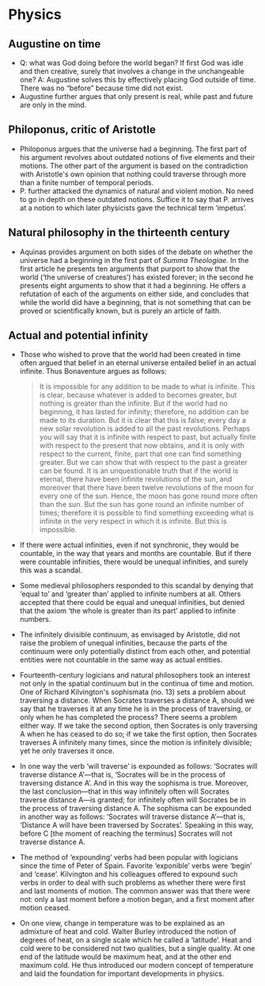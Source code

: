# Physics

## Augustine on time

* Q: what was God doing before the world began? If first God was idle and
  then creative, surely that involves a change in the unchangeable one? A:
  Augustine solves this by effectively placing God outside of time. There
  was no “before” because time did not exist.
* Augustine further argues that only present is real, while past and future
  are only in the mind.

## Philoponus, critic of Aristotle

* Philoponus argues that the universe had a beginning. The first part of his
  argument revolves about outdated notions of five elements and their
  motions. The other part of the argument is based on the contradiction with
  Aristotle's own opinion that nothing could traverse through more than a
  finite number of temporal periods.
* P. further attacked the dynamics of natural and violent motion. No need to
  go in depth on these outdated notions. Suffice it to say that P. arrives
  at a notion to which later physicists gave the technical term ‘impetus’.

## Natural philosophy in the thirteenth century

* Aquinas provides argument on both sides of the debate on whether the
  universe had a beginning in the first part of *Summa Theologiae*. In the
  first article he presents ten arguments that purport to show that the
  world (‘the universe of creatures’) has existed forever; in the second
  he presents eight arguments to show that it had a beginning. He offers a
  refutation of each of the arguments on either side, and concludes that
  while the world did have a beginning, that is not something that can be
  proved or scientifically known, but is purely an article of faith.

## Actual and potential infinity

* Those who wished to prove that the world had been created in time often
  argued that belief in an eternal universe entailed belief in an actual
  infinite. Thus Bonaventure argues as follows:

  > It is impossible for any addition to be made to what is infinite. This
  > is clear, because whatever is added to becomes greater, but nothing is
  > greater than the infinite. But if the world had no beginning, it has
  > lasted for infinity; therefore, no addition can be made to its duration.
  > But it is clear that this is false; every day a new solar revolution is
  > added to all the past revolutions. Perhaps you will say that it is
  > infinite with respect to past, but actually finite with respect to the
  > present that now obtains, and it is only with respect to the current,
  > finite, part that one can find something greater. But we can show that
  > with respect to the past a greater can be found. It is an unquestionable
  > truth that if the world is eternal, there have been infinite revolutions
  > of the sun, and moreover that there have been twelve revolutions of the
  > moon for every one of the sun. Hence, the moon has gone round more often
  > than the sun. But the sun has gone round an infinite number of times;
  > therefore it is possible to find something exceeding what is infinite in
  > the very respect in which it is infinite. But this is impossible.
* If there were actual infinities, even if not synchronic, they would be
  countable, in the way that years and months are countable. But if there
  were countable infinities, there would be unequal infinities, and surely
  this was a scandal.
* Some medieval philosophers responded to this scandal by denying that
  ‘equal to’ and ‘greater than’ applied to infinite numbers at all. Others
  accepted that there could be equal and unequal infinities, but denied that
  the axiom ‘the whole is greater than its part’ applied to infinite
  numbers.
* The infinitely divisible continuum, as envisaged by Aristotle, did not
  raise the problem of unequal infinities, because the parts of the
  continuum were only potentially distinct from each other, and potential
  entities were not countable in the same way as actual entities.
* Fourteenth-century logicians and natural philosophers took an interest not
  only in the spatial continuum but in the continua of time and motion. One
  of Richard Kilvington's sophismata (no. 13) sets a problem about
  traversing a distance. When Socrates traverses a distance A, should we say
  that he traverses it at any time he is in the process of traversing, or
  only when he has completed the process? There seems a problem either way.
  If we take the second option, then Socrates is only traversing A when he
  has ceased to do so; if we take the first option, then Socrates traverses
  A infinitely many times, since the motion is infinitely divisible; yet he
  only traverses it once.
* In one way the verb ‘will traverse’ is expounded as follows: ‘Socrates
  will traverse distance A’—that is, ‘Socrates will be in the process of
  traversing distance A’. And in this way the sophisma is true. Moreover,
  the last conclusion—that in this way infinitely often will Socrates
  traverse distance A—is granted; for infinitely often will Socrates be in
  the process of traversing distance A. The sophisma can be expounded in
  another way as follows: ‘Socrates will traverse distance A’—that is,
  ‘Distance A will have been traversed by Socrates’. Speaking in this way,
  before C [the moment of reaching the terminus] Socrates will not traverse
  distance A.
* The method of ‘expounding’ verbs had been popular with logicians since the
  time of Peter of Spain. Favorite ‘exponible’ verbs were ‘begin’ and
  ‘cease’. Kilvington and his colleagues offered to expound such verbs in
  order to deal with such problems as whether there were first and last
  moments of motion. The common answer was that there were not: only a last
  moment before a motion began, and a first moment after motion ceased.
* On one view, change in temperature was to be explained as an admixture of
  heat and cold. Walter Burley introduced the notion of degrees of heat, on
  a single scale which he called a ‘latitude’. Heat and cold were to be
  considered not two qualities, but a single quality. At one end of the
  latitude would be maximum heat, and at the other end maximum cold. He thus
  introduced our modern concept of temperature and laid the foundation for
  important developments in physics.
